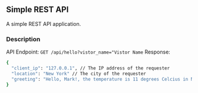 ## Simple REST API
A simple REST API application.
### Description
API Endpoint: `GET /api/hello?vistor_name="Vistor Name`
Response:
```bash
{
  "client_ip": "127.0.0.1", // The IP address of the requester
  "location": "New York" // The city of the requester
  "greeting": "Hello, Mark!, the temperature is 11 degrees Celcius in New York"
}

```
